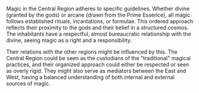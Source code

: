 Magic in the Central Region adheres to specific guidelines. Whether divine (granted by the gods) or arcane (drawn from the Prime Essence), all magic follows established rituals, incantations, or formulae. This ordered approach reflects their proximity to the gods and their belief in a structured cosmos. The inhabitants have a respectful, almost bureaucratic relationship with the divine, seeing magic as a right and a responsibility.

Their relations with the other regions might be influenced by this. The Central Region could be seen as the custodians of the "traditional" magical practices, and their organized approach could either be respected or seen as overly rigid. They might also serve as mediators between the East and West, having a balanced understanding of both internal and external sources of magic.